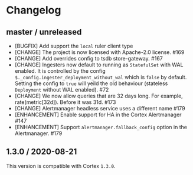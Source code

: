 # Changelog

## master / unreleased

* [BUGFIX] Add support the `local` ruler client type
* [CHANGE] The project is now licensed with Apache-2.0 license. #169
* [CHANGE] Add overrides config to tsdb store-gateway. #167
* [CHANGE] Ingesters now default to running as `StatefulSet` with WAL enabled. It is controlled by the config `$._config.ingester_deployment_without_wal` which is `false` by default. Setting the config to `true` will yeild the old behaviour (stateless `Deployment` without WAL enabled). #72
* [CHANGE] We now allow queries that are 32 days long. For example, rate(metric[32d]). Before it was 31d. #173
* [CHANGE] Alertmanager headless service uses a different name #179
* [ENHANCEMENT] Enable support for HA in the Cortex Alertmanager #147
* [ENHANCEMENT] Support `alertmanager.fallback_config` option in the Alertmanager. #179

## 1.3.0 / 2020-08-21

This version is compatible with Cortex `1.3.0`.
